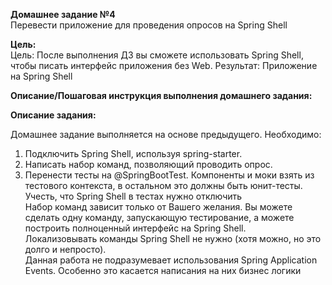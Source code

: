 **Домашнее задание №4**  
Перевести приложение для проведения опросов на Spring Shell

**Цель:**  
Цель: После выполнения ДЗ вы сможете использовать Spring Shell, чтобы писать интерфейс приложения без Web.
Результат: Приложение на Spring Shell


**Описание/Пошаговая инструкция выполнения домашнего задания:**

**Описание задания:**

Домашнее задание выполняется на основе предыдущего.
Необходимо:

1. Подключить Spring Shell, используя spring-starter.
2. Написать набор команд, позволяющий проводить опрос.
3. Перенести тесты на @SpringBootTest. Компоненты и моки взять из тестового контекста, в остальном это должны быть юнит-тесты. 
Учесть, что Spring Shell в тестах нужно отключить  
Набор команд зависит только от Вашего желания. Вы можете сделать одну команду, запускающую тестирование, а можете построить полноценный интерфейс на Spring Shell.  
Локализовывать команды Spring Shell не нужно (хотя можно, но это долго и непросто).  
Данная работа не подразумевает использования Spring Application Events. Особенно это касается написания на них бизнес логики  
